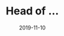---
title: Head of ...
eventType: ec
date: 2019-11-10
thumbnail: qvft
blurb: blah blah
WIP: true
---